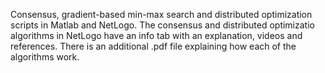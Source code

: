 Consensus, gradient-based min-max search and distributed optimization scripts in Matlab and NetLogo.
The consensus and distributed optimizatio algorithms in NetLogo have an info tab with an explanation, videos and references. There is an additional .pdf file explaining how each of the algorithms work.
